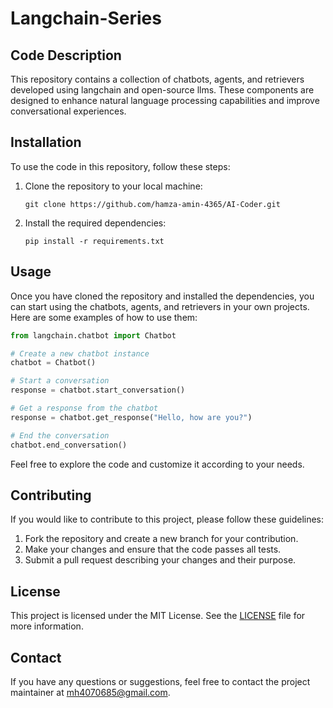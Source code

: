 # Langchain-Series
## Code Description

This repository contains a collection of chatbots, agents, and retrievers developed using langchain and open-source llms. These components are designed to enhance natural language processing capabilities and improve conversational experiences.

## Installation

To use the code in this repository, follow these steps:

1. Clone the repository to your local machine:

    ```shell
    git clone https://github.com/hamza-amin-4365/AI-Coder.git
    ```

2. Install the required dependencies:

    ```shell
    pip install -r requirements.txt
    ```

## Usage

Once you have cloned the repository and installed the dependencies, you can start using the chatbots, agents, and retrievers in your own projects. Here are some examples of how to use them:

```python
from langchain.chatbot import Chatbot

# Create a new chatbot instance
chatbot = Chatbot()

# Start a conversation
response = chatbot.start_conversation()

# Get a response from the chatbot
response = chatbot.get_response("Hello, how are you?")

# End the conversation
chatbot.end_conversation()
```

Feel free to explore the code and customize it according to your needs.

## Contributing

If you would like to contribute to this project, please follow these guidelines:

1. Fork the repository and create a new branch for your contribution.
2. Make your changes and ensure that the code passes all tests.
3. Submit a pull request describing your changes and their purpose.

## License

This project is licensed under the MIT License. See the [LICENSE](LICENSE) file for more information.

## Contact

If you have any questions or suggestions, feel free to contact the project maintainer at [mh4070685@gmail.com](mailto:mh4070685@gmail.com).
